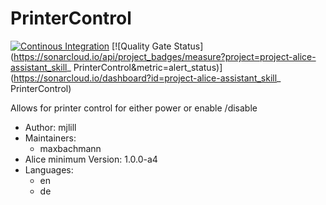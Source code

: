 #  PrinterControl

[![Continous Integration](https://gitlab.com/project-alice-assistant/skills/skill_PrinterControl/badges/master/pipeline.svg)](https://gitlab.com/project-alice-assistant/skills/skill_PrinterControl/pipelines/latest)
[![Quality Gate Status](https://sonarcloud.io/api/project_badges/measure?project=project-alice-assistant_skill_ PrinterControl&metric=alert_status)](https://sonarcloud.io/dashboard?id=project-alice-assistant_skill_ PrinterControl)

Allows for printer control for either power or enable /disable

- Author: mjlill
- Maintainers:
  - maxbachmann
- Alice minimum Version: 1.0.0-a4
- Languages:
  - en
  - de
